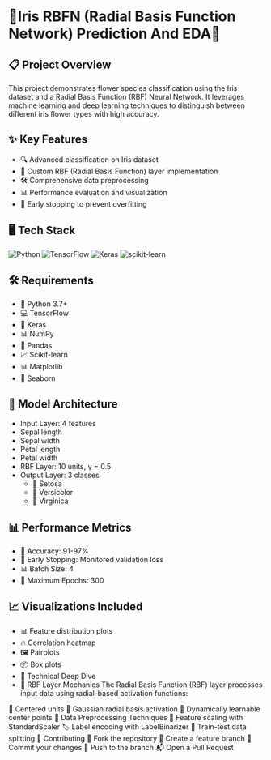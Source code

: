 # 🪻Iris RBFN (Radial Basis Function Network) Prediction And EDA🌷

## 📋 Project Overview

This project demonstrates flower species classification using the Iris dataset and a Radial Basis Function (RBF) Neural Network. It leverages machine learning and deep learning techniques to distinguish between different iris flower types with high accuracy.

## ✨ Key Features

- 🔍 Advanced classification on Iris dataset
- 🧠 Custom RBF (Radial Basis Function) layer implementation
- 🛠 Comprehensive data preprocessing
- 📊 Performance evaluation and visualization
- 🚀 Early stopping to prevent overfitting

## 🖥 Tech Stack

![Python](https://img.shields.io/badge/Python-3.7+-blue?logo=python)
![TensorFlow](https://img.shields.io/badge/TensorFlow-2.x-orange?logo=tensorflow)
![Keras](https://img.shields.io/badge/Keras-2.x-red?logo=keras)
![scikit-learn](https://img.shields.io/badge/scikit--learn-Latest-green?logo=scikit-learn)

## 🛠 Requirements

- 🐍 Python 3.7+
- 💻 TensorFlow
- 🧮 Keras
- 📊 NumPy
- 🐼 Pandas
- 📈 Scikit-learn
- 📊 Matplotlib
- 🎨 Seaborn


## 🧠 Model Architecture
* Input Layer: 4 features
* Sepal length
* Sepal width
* Petal length
* Petal width
* RBF Layer: 10 units, γ = 0.5
* Output Layer: 3 classes
  * 🌼 Setosa
  * 🌷 Versicolor
  * 🌺 Virginica
 
## 📊 Performance Metrics
* 🎯 Accuracy: 91-97%
* 🛑 Early Stopping: Monitored validation loss
* 📊 Batch Size: 4
* 🔄 Maximum Epochs: 300

## 📈 Visualizations Included
* 📊 Feature distribution plots
* 🔥 Correlation heatmap
* 🖼 Pairplots
* 📦 Box plots
* 🔬 Technical Deep Dive
* 🧩 RBF Layer Mechanics
The Radial Basis Function (RBF) layer processes input data using radial-based activation functions:

📍 Centered units
🌈 Gaussian radial basis activation
🔬 Dynamically learnable center points
🧹 Data Preprocessing Techniques
📏 Feature scaling with StandardScaler
🏷 Label encoding with LabelBinarizer
🔀 Train-test data splitting
🤝 Contributing
🍴 Fork the repository
🌿 Create a feature branch
🔨 Commit your changes
🚀 Push to the branch
📬 Open a Pull Request
